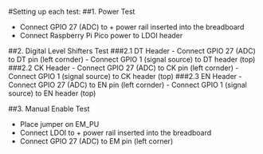 #Setting up each test:
##1. Power Test 
  - Connect GPIO 27 (ADC) to + power rail inserted into the breadboard
  - Connect Raspberry Pi Pico power to LDOI header 

##2. Digital Level Shifters Test 
###2.1 DT Header 
    - Connect GPIO 27 (ADC) to DT pin (left cornder)
    - Connect GPIO 1 (signal source) to DT header (top) 
###2.2 CK Header 
    - Connect GPIO 27 (ADC) to CK pin (left cornder)
    - Connect GPIO 1 (signal source) to CK header (top) 
###2.3 EN Header 
    - Connect GPIO 27 (ADC) to EN pin (left cornder)
    - Connect GPIO 1 (signal source) to EN header (top) 

##3. Manual Enable Test 
  - Place jumper on EM_PU 
  - Connect LDOI to + power rail inserted into the breadboard
  - Connect GPIO 27 (ADC) to EM pin (left corner) 
